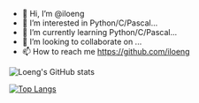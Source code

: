 - 👋 Hi, I’m @iloeng
- 👀 I’m interested in Python/C/Pascal...
- 🌱 I’m currently learning Python/C/Pascal...
- 💞️ I’m looking to collaborate on ...
- 📫 How to reach me https://github.com/iloeng

![Loeng's GitHub stats](https://github-readme-stats.vercel.app/api?username=iloeng&show_icons=true&theme=dark&count_private=true)

[![Top Langs](https://github-readme-stats.vercel.app/api/top-langs/?username=iloeng&layout=donut&hide=html,css,php)](https://github.com/anuraghazra/github-readme-stats)

<!---
iloeng/iloeng is a ✨ special ✨ repository because its `README.md` (this file) appears on your GitHub profile.
You can click the Preview link to take a look at your changes.
--->
